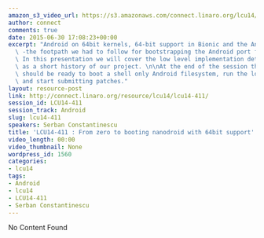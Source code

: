 ```yaml
---
amazon_s3_video_url: https://s3.amazonaws.com/connect.linaro.org/lcu14/videos/09-18-Thursday/LCU14-411-+From+zero+to+booting+nandroid+with+64bit+support.mp4
author: connect
comments: true
date: 2015-06-30 17:08:23+00:00
excerpt: "Android on 64bit kernels, 64-bit support in Bionic and the Android Shell\
  \ -the footpath we had to follow for bootstrapping the Android port for AArch64.\
  \ In this presentation we will cover the low level implementation details as well\
  \ as a short history of our project. \n\nAt the end of the session the audience\
  \ should be ready to boot a shell only Android filesystem, run the low level tests\
  \ and start submitting patches."
layout: resource-post
link: http://connect.linaro.org/resource/lcu14/lcu14-411/
session_id: LCU14-411
session_track: Android
slug: lcu14-411
speakers: Serban Constantinescu
title: 'LCU14-411 : From zero to booting nanodroid with 64bit support'
video_length: 00:00
video_thumbnail: None
wordpress_id: 1560
categories:
- lcu14
tags:
- Android
- lcu14
- LCU14-411
- Serban Constantinescu
---
```


No Content Found
